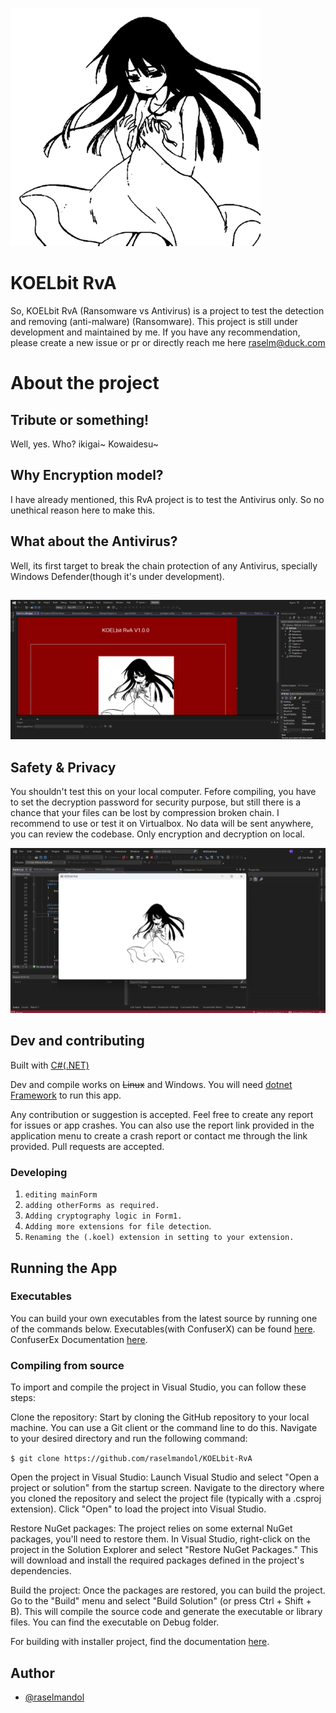 
![Ubuntu GUI on Windows](assets/ikigai.png)

# KOELbit RvA

So, KOELbit RvA (Ransomware vs Antivirus) is a project to test the detection and removing (anti-malware) (Ransomware). 
This project is still under development and maintained by me. If you have any recommendation, please create a new issue or pr or directly reach me here raselm@duck.com

# About the project
## Tribute or something!
Well, yes. Who? ikigai~ Kowaidesu~
## Why Encryption model?
I have already mentioned, this RvA project is to test the Antivirus only. So no unethical reason here to make this.
## What about the Antivirus?
Well, its first target to break the chain protection of any Antivirus, specially Windows Defender(though it's under development).
## 

![KOELbit RvA](assets/1.png)

## Safety & Privacy
You shouldn't test this on your local computer. Fefore compiling, you have to set the decryption password for security purpose, but still there is a chance that your files can be lost by compression broken chain. I recommend to use or test it on Virtualbox. No data will be sent anywhere, you can review the codebase. Only encryption and decryption on local.


![KOELbit-RvA](assets/ikigai-2.png)


## Dev and contributing

Built with [C#(.NET)](https://dotnet.microsoft.com/en-us/)

Dev and compile works on ~~Linux~~ and Windows. You will need [dotnet Framework](https://dotnet.microsoft.com/en-us/download/dotnet-framework) to run this app.

Any contribution or suggestion is accepted. Feel free to create any report for issues or app crashes. You can also use the report link provided in the application menu to create a crash report or contact me through the link provided.
Pull requests are accepted.

### Developing
1. `editing mainForm`
1. `adding otherForms as required.`
1. `Adding cryptography logic in Form1.`
1. `Adding more extensions for file detection`.
1. `Renaming the (.koel) extension in setting to your extension.`

## Running the App

### Executables

You can build your own executables from the latest source by running one of the commands below. Executables(with ConfuserX) can be found [here](https://github.com/raselmandol/KOELbit-RvA/tree/main/Release). ConfuserEx Documentation [here](https://yck1509.github.io/ConfuserEx/).

### Compiling from source
To import and compile the project in Visual Studio, you can follow these steps:

Clone the repository: Start by cloning the GitHub repository to your local machine. You can use a Git client or the command line to do this. Navigate to your desired directory and run the following command:

 `$ git clone https://github.com/raselmandol/KOELbit-RvA`

Open the project in Visual Studio: Launch Visual Studio and select "Open a project or solution" from the startup screen. Navigate to the directory where you cloned the repository and select the project file (typically with a .csproj extension). Click "Open" to load the project into Visual Studio.

Restore NuGet packages: The project relies on some external NuGet packages, you'll need to restore them. In Visual Studio, right-click on the project in the Solution Explorer and select "Restore NuGet Packages." This will download and install the required packages defined in the project's dependencies.

Build the project: Once the packages are restored, you can build the project. Go to the "Build" menu and select "Build Solution" (or press Ctrl + Shift + B). This will compile the source code and generate the executable or library files. You can find the executable on Debug folder.


For building with installer project, find the documentation [here](https://learn.microsoft.com/en-us/visualstudio/deployment/installer-projects-net-core?view=vs-2022).


## Author

- [@raselmandol](https://www.github.com/raselmandol)

